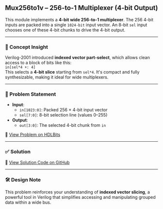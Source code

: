 ## Mux256to1v – 256-to-1 Multiplexer (4-bit Output)

This module implements a **4-bit wide 256-to-1 multiplexer**. The 256 4-bit inputs are packed into a single `1024-bit` input vector. An 8-bit `sel` input chooses one of these 4-bit chunks to drive the 4-bit output.

---

### 🧠 Concept Insight  
Verilog-2001 introduced **indexed vector part-select**, which allows clean access to a block of bits like this:  
`in[sel*4 +: 4]`  
This selects a **4-bit slice** starting from `sel*4`. It's compact and fully synthesizable, making it ideal for wide multiplexers.

---

### 📘 Problem Statement  
- **Input**:  
  - `in[1023:0]`: Packed 256 × 4-bit input vector  
  - `sel[7:0]`: 8-bit selection line (values 0–255)  
- **Output**:  
  - `out[3:0]`: The selected 4-bit chunk from `in`  

🔗 [View Problem on HDLBits](https://hdlbits.01xz.net/wiki/Mux256to1v)

---

### ✅ Solution  
📄 [View Solution Code on GitHub](https://github.com/EswarAdithya011/HDLBits/blob/main/Problem%20Sets/2.%20Circuits/2.2%20Combinational%20Logic/Mux256to1v.v)

---

### 🛠 Design Note  
This problem reinforces your understanding of **indexed vector slicing**, a powerful tool in Verilog that simplifies accessing and manipulating grouped data within a wide bus.
